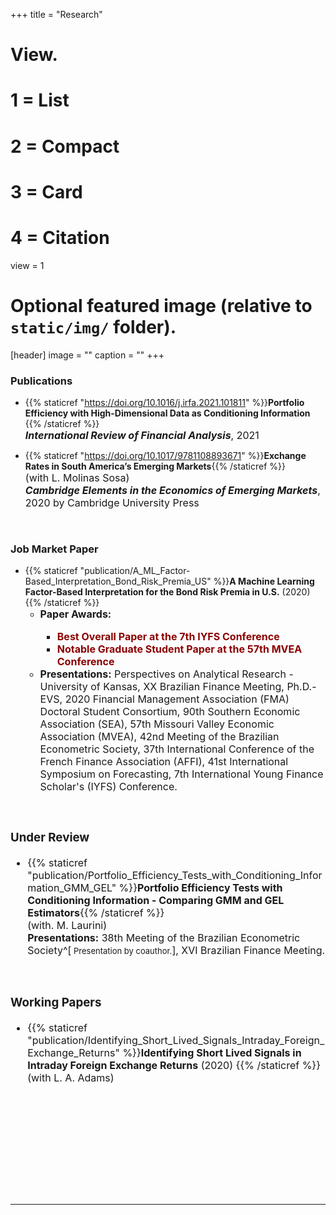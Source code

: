 +++
title = "Research"

# View.
#   1 = List
#   2 = Compact
#   3 = Card
#   4 = Citation
view = 1

# Optional featured image (relative to `static/img/` folder).
[header]
image = ""
caption = ""
+++

### **Publications**

* {{% staticref "https://doi.org/10.1016/j.irfa.2021.101811" %}}**Portfolio Efficiency with High-Dimensional Data as Conditioning Information** {{% /staticref %}} <br>
<font size="3"> ***International Review of Financial Analysis***, 2021 </font>

<!--
<font size="3"> **Presentations:** 84th Midwest Economics Association Annual Meeting^[<font size="2"> Cancelled due to COVID-19.</font>], 56th Missouri Valley Economic Association (MVEA), University of Kansas Economics Departamental Seminar. </font>
-->

* {{% staticref "https://doi.org/10.1017/9781108893671" %}}**Exchange Rates in South America’s Emerging Markets**{{% /staticref %}}  
<font size="3"> (with L. Molinas Sosa)  </font>  
<font size="3"> ***Cambridge Elements in the Economics of Emerging Markets***, 2020 by Cambridge University Press </font>

<br>

### **Job Market Paper**

* {{% staticref "publication/A_ML_Factor-Based_Interpretation_Bond_Risk_Premia_US" %}}**A Machine Learning Factor-Based Interpretation for the Bond Risk Premia in U.S.** (2020) {{% /staticref %}} <br>
  - <font size="3"> **Paper Awards:** <br>
      - <font size="3"> <span style="color:darkred"> **Best Overall Paper at the 7th IYFS Conference** </span> <br>
      - <font size="3"> <span style="color:darkred"> **Notable Graduate Student Paper at the 57th MVEA Conference** </span> <br>
  - <font size="3"> **Presentations:**  Perspectives on Analytical Research - University of Kansas, XX Brazilian Finance Meeting, Ph.D.-EVS, 2020 Financial Management Association (FMA) Doctoral Student Consortium, 90th Southern Economic Association (SEA), 57th Missouri Valley Economic Association (MVEA), 42nd Meeting of the Brazilian Econometric Society, 37th International Conference of the French Finance Association (AFFI), 41st International Symposium on Forecasting, 7th International Young Finance Scholar's (IYFS) Conference. </font>

<br>
 
### **Under Review**
<!-- **Submitted** -->
<!-- Papers under Revision -->

* {{% staticref "publication/Portfolio_Efficiency_Tests_with_Conditioning_Information_GMM_GEL" %}}**Portfolio Efficiency Tests with Conditioning Information - Comparing GMM and GEL Estimators**{{% /staticref %}}  
 <font size="3"> (with. M. Laurini) </font> <br>
<font size="3"> **Presentations:** 38th Meeting of the Brazilian Econometric Society^[<font size="2"> Presentation by coauthor.</font>], XVI Brazilian Finance Meeting. </font>

<br>

### **Working Papers**

<!--
* {{% staticref "publication/A_ML_Factor-Based_Interpretation_Bond_Risk_Premia_US" %}}**A Machine Learning Factor-Based Interpretation for the Bond Risk Premia in U.S.** (2020) {{% /staticref %}}
-->


* {{% staticref "publication/Identifying_Short_Lived_Signals_Intraday_Foreign_Exchange_Returns" %}}**Identifying Short Lived Signals in Intraday Foreign Exchange Returns** (2020) {{% /staticref %}}  
 <font size="3"> (with L. A. Adams) </font>

<!-- 
* {{% staticref "publication/Cond_Info_Google_Trends" %}}**Optimal Conditioning Information with Google’s Search Queries for Portfolio Management** (2018) {{% /staticref %}}
-->

<br>
<br>
<br>
<br>
<br>
<br>
<br>
<br>

---